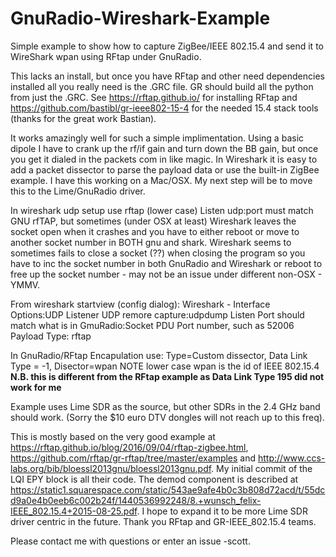 # GnuRadio-Wireshark-Example
Simple example to show how to capture ZigBee/IEEE 802.15.4 and send it to WireShark wpan using RFtap under GnuRadio.

This lacks an install, but once you have RFtap and other need dependencies installed all you really need is the .GRC file.  GR should build all the python from just the .GRC.  See https://rftap.github.io/ for installing RFtap and https://github.com/bastibl/gr-ieee802-15-4 for the needed 15.4 stack tools (thanks for the great work Bastian).

It works amazingly well for such a simple implimentation. Using a basic dipole I have to crank up the rf/if gain and turn down the BB gain, but once you get it dialed in the packets com in like magic. In Wireshark it is easy to add a packet dissector to parse the payload data or use the built-in ZigBee example. I have this working on a Mac/OSX. My next step will be to move this to the Lime/GnuRadio driver.

In wireshark udp setup use rftap (lower case) Listen udp:port must match GNU rfTAP, but sometimes (under OSX at least) Wireshark leaves the socket open when it crashes and you have to either reboot or move to another socket number in BOTH gnu and shark.
Wireshark seems to sometimes fails to close a socket (??) when closing the program so you have to inc the socket number in both GnuRadio and Wireshark or reboot to free up the socket number - may not be an issue under different non-OSX - YMMV.

From wireshark startview (config dialog): Wireshark  - Interface Options:UDP Listener UDP remore capture:udpdump
  Listen Port should match what is in GmuRadio:Socket PDU Port number, such as 52006
  Payload Type: rftap

In GnuRadio/RFtap Encapulation use:
Type=Custom dissector, Data Link Type = -1, Disector=wpan   NOTE lower case wpan is the id of IEEE 802.15.4  <b>N.B. this is different from the RFtap example as Data Link Type 195 did not work for me</b> 

Example uses Lime SDR as the source, but other SDRs in the 2.4 GHz band should work.  (Sorry the $10 euro DTV dongles will not reach up to this freq).

This is mostly based on the very good example at https://rftap.github.io/blog/2016/09/04/rftap-zigbee.html, https://github.com/rftap/gr-rftap/tree/master/examples and http://www.ccs-labs.org/bib/bloessl2013gnu/bloessl2013gnu.pdf. My initial commit of the LQI EPY block is all their code.  The demod component is described at https://static1.squarespace.com/static/543ae9afe4b0c3b808d72acd/t/55dcd9a0e4b0eeb6c002b24f/1440536992248/8.+wunsch_felix-IEEE_802.15.4+2015-08-25.pdf.  I hope to expand it to be more Lime SDR driver centric in the future.  Thank you RFtap and GR-IEEE_802.15.4 teams. 

Please contact me with questions or enter an issue  -scott.
